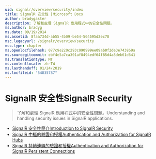 ```yaml
---
uid: signalr/overview/security/index
title: SignalR 安全性 |Microsoft Docs
author: bradygaster
description: 了解和處理 SignalR 應用程式中的安全性問題。
ms.author: bradyg
ms.date: 09/19/2014
ms.assetid: 8faa734d-ab55-4b09-be54-564595d2ec78
msc.legacyurl: /signalr/overview/security
msc.type: chapter
ms.openlocfilehash: 077c9e220c293c090999ee09ab0f2de3e743869a
ms.sourcegitcommit: ebf4e5a7ca301af8494edf64f85d4a8deb61d641
ms.translationtype: MT
ms.contentlocale: zh-TW
ms.lasthandoff: 01/24/2019
ms.locfileid: "54835787"
---
```

<a name="signalr-security"></a><span data-ttu-id="52798-103">SignalR 安全性</span><span class="sxs-lookup"><span data-stu-id="52798-103">SignalR Security</span></span>
====================
> <span data-ttu-id="52798-104">了解和處理 SignalR 應用程式中的安全性問題。</span><span class="sxs-lookup"><span data-stu-id="52798-104">Understanding and handling security issues in SignalR applications.</span></span>


- [<span data-ttu-id="52798-105">SignalR 安全性簡介</span><span class="sxs-lookup"><span data-stu-id="52798-105">Introduction to SignalR Security</span></span>](introduction-to-security.md)
- [<span data-ttu-id="52798-106">SignalR 中樞的驗證和授權</span><span class="sxs-lookup"><span data-stu-id="52798-106">Authentication and Authorization for SignalR Hubs</span></span>](hub-authorization.md)
- [<span data-ttu-id="52798-107">SignalR 持續連線的驗證和授權</span><span class="sxs-lookup"><span data-stu-id="52798-107">Authentication and Authorization for SignalR Persistent Connections</span></span>](persistent-connection-authorization.md)
